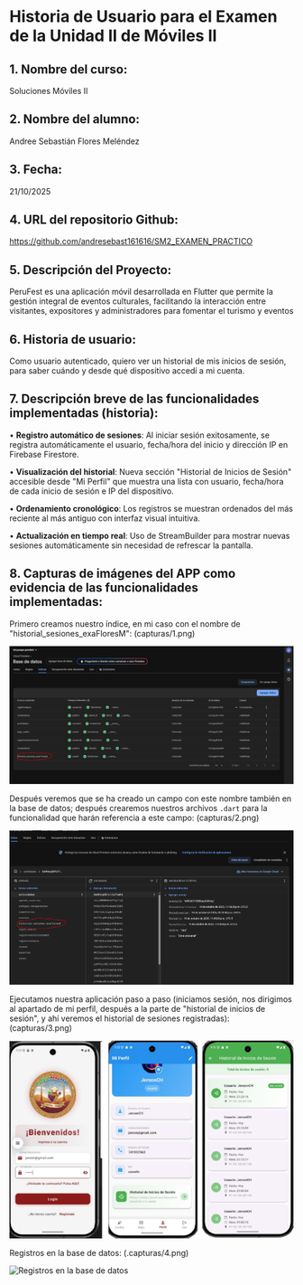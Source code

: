 # Historia de Usuario para el Examen de la Unidad II de Móviles II

## 1. Nombre del curso: 
Soluciones Móviles II

## 2. Nombre del alumno: 
Andree Sebastián Flores Meléndez

## 3. Fecha: 
21/10/2025

## 4. URL del repositorio Github: 
https://github.com/andresebast161616/SM2_EXAMEN_PRACTICO

## 5. Descripción del Proyecto:
PeruFest es una aplicación móvil desarrollada en Flutter que permite la gestión integral de eventos culturales, facilitando la interacción entre visitantes, expositores y administradores para fomentar el turismo y eventos

## 6. Historia de usuario:
Como usuario autenticado,
quiero ver un historial de mis inicios de sesión,
para saber cuándo y desde qué dispositivo accedí a mi cuenta.

## 7. Descripción breve de las funcionalidades implementadas (historia):

• **Registro automático de sesiones**: Al iniciar sesión exitosamente, se registra automáticamente el usuario, fecha/hora del inicio y dirección IP en Firebase Firestore.

• **Visualización del historial**: Nueva sección "Historial de Inicios de Sesión" accesible desde "Mi Perfil" que muestra una lista con usuario, fecha/hora de cada inicio de sesión e IP del dispositivo.

• **Ordenamiento cronológico**: Los registros se muestran ordenados del más reciente al más antiguo con interfaz visual intuitiva.

• **Actualización en tiempo real**: Uso de StreamBuilder para mostrar nuevas sesiones automáticamente sin necesidad de refrescar la pantalla.

## 8. Capturas de imágenes del APP como evidencia de las funcionalidades implementadas:

Primero creamos nuestro índice, en mi caso con el nombre de "historial_sesiones_exaFloresM": (capturas/1.png)

![Primero creamos nuestro índice, en mi caso con el nombre de "historial_sesiones_exaFloresM"](capturas/1.png)

Después veremos que se ha creado un campo con este nombre también en la base de datos; después crearemos nuestros archivos `.dart` para la funcionalidad que harán referencia a este campo: (capturas/2.png)

![Después veremos que se ha creado un campo con este nombre también en la base de datos, después crearemos nuestros archivos .dart para la funcionalidad que harán referencia a este campo](capturas/2.png)

Ejecutamos nuestra aplicación paso a paso (iniciamos sesión, nos dirigimos al apartado de mi perfil, después a la parte de "historial de inicios de sesión", y ahí veremos el historial de sesiones registradas): (capturas/3.png)

![Ejecutamos nuestra aplicación paso a paso](capturas/3.png)

Registros en la base de datos: (.capturas/4.png)

![Registros en la base de datos](.capturas/4.png)
